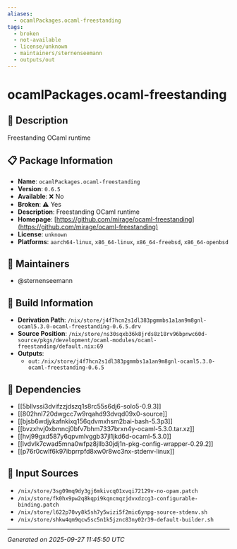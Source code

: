 ```yaml
---
aliases:
  - ocamlPackages.ocaml-freestanding
tags:
  - broken
  - not-available
  - license/unknown
  - maintainers/sternenseemann
  - outputs/out
---
```


# ocamlPackages.ocaml-freestanding

## 📝 Description

Freestanding OCaml runtime

## 📋 Package Information

- **Name**: `ocamlPackages.ocaml-freestanding`
- **Version**: `0.6.5`
- **Available**: ❌ No
- **Broken**: ⚠️ Yes
- **Description**: Freestanding OCaml runtime
- **Homepage**: [https://github.com/mirage/ocaml-freestanding](https://github.com/mirage/ocaml-freestanding)
- **License**: `unknown`
- **Platforms**: `aarch64-linux`, `x86_64-linux`, `x86_64-freebsd`, `x86_64-openbsd`
## 👥 Maintainers

- @sternenseemann


## 🔧 Build Information

- **Derivation Path**: `/nix/store/j4f7hcn2s1dl383pgmmbs1a1an9m8gnl-ocaml5.3.0-ocaml-freestanding-0.6.5.drv`
- **Source Position**: `/nix/store/ns30sqxb36k8jrds8z18rv96bpnwc60d-source/pkgs/development/ocaml-modules/ocaml-freestanding/default.nix:69`
- **Outputs**:
  - `out`:  `/nix/store/j4f7hcn2s1dl383pgmmbs1a1an9m8gnl-ocaml5.3.0-ocaml-freestanding-0.6.5`

## 🔗 Dependencies

- [[5bllvssi3dvifzzjdszq1s8rc55s6dj6-solo5-0.9.3]]
- [[802hnl720dwgcc7w9rqahd93dvqd09x0-source]]
- [[bjsb6wdjykafnkixq156qdvmxhsm2bai-bash-5.3p3]]
- [[bvzxhvj0xbmncj0bfv7bhm7337brxn4y-ocaml-5.3.0.tar.xz]]
- [[hvj99gxd587y6qpvmlvggb37jl1jkd6d-ocaml-5.3.0]]
- [[lvdvlk7cwad5mna0wfpz8jllb30jdj1n-pkg-config-wrapper-0.29.2]]
- [[p76r0cwlf6k97ibprrpfd8xw0r8wc3nx-stdenv-linux]]

## 📁 Input Sources

- `/nix/store/3sg09mq9dy3gj6mkivcq01xvqi72129v-no-opam.patch`
- `/nix/store/fk0hx9pw2q8kqpi9kqncmqzjdvxdzcg3-configurable-binding.patch`
- `/nix/store/l622p70vy8k5sh7y5wizi5f2mic6ynpg-source-stdenv.sh`
- `/nix/store/shkw4qm9qcw5sc5n1k5jznc83ny02r39-default-builder.sh`

---
*Generated on 2025-09-27 11:45:50 UTC*
